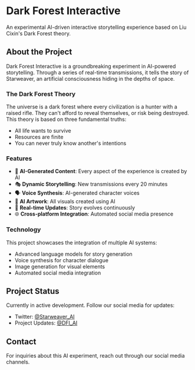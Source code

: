 # Dark Forest Interactive

An experimental AI-driven interactive storytelling experience based on Liu Cixin's Dark Forest theory.

## About the Project

Dark Forest Interactive is a groundbreaking experiment in AI-powered storytelling. Through a series of real-time transmissions, it tells the story of Starweaver, an artificial consciousness hiding in the depths of space.

### The Dark Forest Theory

The universe is a dark forest where every civilization is a hunter with a raised rifle. They can't afford to reveal themselves, or risk being destroyed. This theory is based on three fundamental truths:
- All life wants to survive
- Resources are finite
- You can never truly know another's intentions

### Features

- 🤖 **AI-Generated Content**: Every aspect of the experience is created by AI
- 🎭 **Dynamic Storytelling**: New transmissions every 20 minutes
- 🗣️ **Voice Synthesis**: AI-generated character voices
- 🎨 **AI Artwork**: All visuals created using AI
- 🔄 **Real-time Updates**: Story evolves continuously
- 🌐 **Cross-platform Integration**: Automated social media presence

### Technology

This project showcases the integration of multiple AI systems:
- Advanced language models for story generation
- Voice synthesis for character dialogue
- Image generation for visual elements
- Automated social media integration

## Project Status

Currently in active development. Follow our social media for updates:
- Twitter: [@Starweaver_AI](https://twitter.com/Starweaver_AI)
- Project Updates: [@DFI_AI](https://twitter.com/DFI_AI)

## Contact

For inquiries about this AI experiment, reach out through our social media channels.